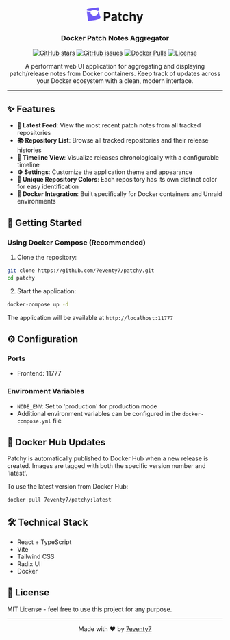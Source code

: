 <div align="center">

# <img src="icons/patchy.png" width="32" height="32" alt="Patchy Icon"> Patchy

### Docker Patch Notes Aggregator

[![GitHub stars](https://img.shields.io/github/stars/7eventy7/patchy.svg?style=social&label=Star&maxAge=2592000)](https://github.com/7eventy7/patchy/stargazers)
[![GitHub issues](https://img.shields.io/github/issues/7eventy7/patchy.svg)](https://github.com/7eventy7/patchy/issues)
[![Docker Pulls](https://img.shields.io/docker/pulls/7eventy7/patchy.svg)](https://hub.docker.com/r/7eventy7/patchy)
[![License](https://img.shields.io/github/license/7eventy7/patchy.svg)](https://github.com/7eventy7/patchy/blob/main/LICENSE)

A performant web UI application for aggregating and displaying patch/release notes from Docker containers. Keep track of updates across your Docker ecosystem with a clean, modern interface.

</div>

---

## ✨ Features

- **📰 Latest Feed**: View the most recent patch notes from all tracked repositories
- **📚 Repository List**: Browse all tracked repositories and their release histories
- **📅 Timeline View**: Visualize releases chronologically with a configurable timeline
- **⚙️ Settings**: Customize the application theme and appearance
- **🎨 Unique Repository Colors**: Each repository has its own distinct color for easy identification
- **🐳 Docker Integration**: Built specifically for Docker containers and Unraid environments

## 🚀 Getting Started

### Using Docker Compose (Recommended)

1. Clone the repository:
```bash
git clone https://github.com/7eventy7/patchy.git
cd patchy
```

2. Start the application:
```bash
docker-compose up -d
```

The application will be available at `http://localhost:11777`

## ⚙️ Configuration

### Ports
- Frontend: 11777
  
### Environment Variables
- `NODE_ENV`: Set to 'production' for production mode
- Additional environment variables can be configured in the `docker-compose.yml` file

## 🔄 Docker Hub Updates

Patchy is automatically published to Docker Hub when a new release is created. Images are tagged with both the specific version number and 'latest'.

To use the latest version from Docker Hub:
```bash
docker pull 7eventy7/patchy:latest
```

## 🛠️ Technical Stack

- React + TypeScript
- Vite
- Tailwind CSS
- Radix UI
- Docker

## 📝 License

MIT License - feel free to use this project for any purpose.

---

<div align="center">

Made with ❤️ by [7eventy7](https://github.com/7eventy7)

</div>
